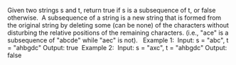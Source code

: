 Given two strings s and t, return true if s is a subsequence of t, or false otherwise.
​
A subsequence of a string is a new string that is formed from the original string by deleting some (can be none) of the characters without disturbing the relative positions of the remaining characters. (i.e., "ace" is a subsequence of "abcde" while "aec" is not).
​
​
Example 1:
​
Input: s = "abc", t = "ahbgdc"
Output: true
​
Example 2:
​
Input: s = "axc", t = "ahbgdc"
Output: false
​